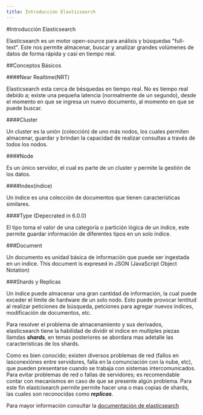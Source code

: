 ```yaml
---
title: Introducción Elasticsearch
---
```

#Introducción Elasticsearch

Elasticsearch es un motor open-source para análisis y búsquedas "full-text". Este nos permite almacenar, buscar y analizar grandes volúmenes de datos de forma rápida y casi en tiempo real.



##Conceptos Básicos


####Near Realtime(NRT) 

Elasticsearch esta cerca de bésquedas en tiempo real. No es tiempo real debido a; existe una pequeña latencia (normalmente de un segundo), desde el momento en que se ingresa un nuevo documento, al momento en que se puede buscar.

####Cluster

Un cluster es la unión (colección) de uno más nodos, los cuales permiten almacenar, guardar y brindan la capacidad de realizar consultas a través de todos los nodos.

####Node

Es un único servidor, el cual es parte de un cluster y permite la gestión de los datos.

####Index(índice) 

Un índice es una colección de documentos que tienen características similares.

####Type (Depecrated in 6.0.0)

El tipo toma el valor de una categoría o partición lógica de un índice, este permite guardar información de diferentes tipos en un solo índice.  

###Document

Un documento es unidad básica de información que puede ser ingestada en un indice. This document is expresed in JSON (JavaScript Object Notation)
 
 
###Shards y Replicas

Un índice puede almacenar una gran cantidad de información, la cual puede exceder el limite de hardware de un solo nodo. Esto puede provocar lentitud al realizar peticiones de búsqueda, petciones para agregar nuevos indices, modificación de documentos, etc.

Para resolver el problema de almacenamiento y sus derivados, elasticsearch tiene la habilidad de dividir el indice en multiples piezas llamdas **_shards_**, en temas posteriores se abordara mas adetalle las características de los shards.

Como es bien conocido; existen diversos problemas de red (fallos en lasconexiónes entre servidores, falla en la comunciación con la nube, etc), que pueden presentarse cuando se trabaja con sistemas intercomunicados. Para evitar problemas de red o fallas 
de servidores; es recomendable contar con mecanismos en caso de que se presente algún problema. Para este fin elastcisearch permite permite hacer una o mas copias de shards, las cuales son reconocidas como **_replicas_**.    
  
Para mayor información consultar la [documentación de elasticsearch](https://www.elastic.co/guide/en/elasticsearch/reference/index.html)
 

 